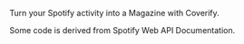 Turn your Spotify activity into a Magazine with Coverify.

Some code is derived from Spotify Web API Documentation.
